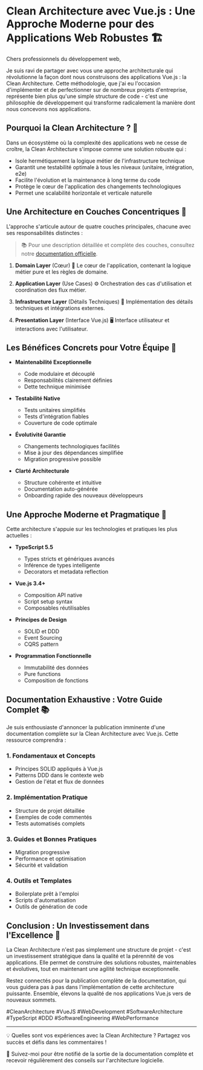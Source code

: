 # Clean Architecture avec Vue.js : Une Approche Moderne pour des Applications Web Robustes 🏗️

Chers professionnels du développement web,

Je suis ravi de partager avec vous une approche architecturale qui révolutionne la façon dont nous construisons des applications Vue.js : la Clean Architecture. Cette méthodologie, que j'ai eu l'occasion d'implémenter et de perfectionner sur de nombreux projets d'entreprise, représente bien plus qu'une simple structure de code - c'est une philosophie de développement qui transforme radicalement la manière dont nous concevons nos applications.

## Pourquoi la Clean Architecture ? 🎯

Dans un écosystème où la complexité des applications web ne cesse de croître, la Clean Architecture s'impose comme une solution robuste qui :

- Isole hermétiquement la logique métier de l'infrastructure technique
- Garantit une testabilité optimale à tous les niveaux (unitaire, intégration, e2e)
- Facilite l'évolution et la maintenance à long terme du code
- Protège le cœur de l'application des changements technologiques
- Permet une scalabilité horizontale et verticale naturelle

## Une Architecture en Couches Concentriques 🎨

L'approche s'articule autour de quatre couches principales, chacune avec ses responsabilités distinctes :

> 📚 Pour une description détaillée et complète des couches, consultez notre [documentation officielle](../01-introduction/01-overview.md#description-des-couches-).

1. **Domain Layer** (Cœur) 💎
   Le cœur de l'application, contenant la logique métier pure et les règles de domaine.

2. **Application Layer** (Use Cases) ⚙️
   Orchestration des cas d'utilisation et coordination des flux métier.

3. **Infrastructure Layer** (Détails Techniques) 🔧
   Implémentation des détails techniques et intégrations externes.

4. **Presentation Layer** (Interface Vue.js) 🖥️
   Interface utilisateur et interactions avec l'utilisateur.

## Les Bénéfices Concrets pour Votre Équipe 💎

- **Maintenabilité Exceptionnelle**
  - Code modulaire et découplé
  - Responsabilités clairement définies
  - Dette technique minimisée

- **Testabilité Native**
  - Tests unitaires simplifiés
  - Tests d'intégration fiables
  - Couverture de code optimale

- **Évolutivité Garantie**
  - Changements technologiques facilités
  - Mise à jour des dépendances simplifiée
  - Migration progressive possible

- **Clarté Architecturale**
  - Structure cohérente et intuitive
  - Documentation auto-générée
  - Onboarding rapide des nouveaux développeurs

## Une Approche Moderne et Pragmatique 🚀

Cette architecture s'appuie sur les technologies et pratiques les plus actuelles :

- **TypeScript 5.5**
  - Types stricts et génériques avancés
  - Inférence de types intelligente
  - Decorators et metadata reflection

- **Vue.js 3.4+**
  - Composition API native
  - Script setup syntax
  - Composables réutilisables

- **Principes de Design**
  - SOLID et DDD
  - Event Sourcing
  - CQRS pattern

- **Programmation Fonctionnelle**
  - Immutabilité des données
  - Pure functions
  - Composition de fonctions

## Documentation Exhaustive : Votre Guide Complet 📚

Je suis enthousiaste d'annoncer la publication imminente d'une documentation complète sur la Clean Architecture avec Vue.js. Cette ressource comprendra :

### 1. Fondamentaux et Concepts
- Principes SOLID appliqués à Vue.js
- Patterns DDD dans le contexte web
- Gestion de l'état et flux de données

### 2. Implémentation Pratique
- Structure de projet détaillée
- Exemples de code commentés
- Tests automatisés complets

### 3. Guides et Bonnes Pratiques
- Migration progressive
- Performance et optimisation
- Sécurité et validation

### 4. Outils et Templates
- Boilerplate prêt à l'emploi
- Scripts d'automatisation
- Outils de génération de code

## Conclusion : Un Investissement dans l'Excellence 🎯

La Clean Architecture n'est pas simplement une structure de projet - c'est un investissement stratégique dans la qualité et la pérennité de vos applications. Elle permet de construire des solutions robustes, maintenables et évolutives, tout en maintenant une agilité technique exceptionnelle.

Restez connectés pour la publication complète de la documentation, qui vous guidera pas à pas dans l'implémentation de cette architecture puissante. Ensemble, élevons la qualité de nos applications Vue.js vers de nouveaux sommets.

#CleanArchitecture #VueJS #WebDevelopment #SoftwareArchitecture #TypeScript #DDD #SoftwareEngineering #WebPerformance

---

💡 Quelles sont vos expériences avec la Clean Architecture ? Partagez vos succès et défis dans les commentaires !

📢 Suivez-moi pour être notifié de la sortie de la documentation complète et recevoir régulièrement des conseils sur l'architecture logicielle.
